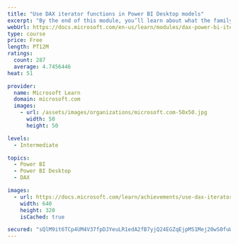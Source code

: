 ```yaml
---
title: "Use DAX iterator functions in Power BI Desktop models"
excerpt: "By the end of this module, you’ll learn about what the family of iterator functions can do and how to use them in your DAX calculations. Calculations will include custom summarizations, ranking, and concatenation."
webUrl: https://docs.microsoft.com/en-us/learn/modules/dax-power-bi-iterator-functions/
type: course
price: Free
length: PT12M
ratings:
  count: 287
  average: 4.7456446
heat: 51

provider:
  name: Microsoft Learn
  domain: microsoft.com
  images:
    - url: /assets/images/organizations/microsoft.com-50x50.jpg
      width: 50
      height: 50

levels:
  - Intermediate

topics:
  - Power BI
  - Power BI Desktop
  - DAX

images:
  - url: https://docs.microsoft.com/learn/achievements/use-dax-iterator-functions-power-bi-desktop-social.png
    width: 640
    height: 320
    isCached: true

secured: "sQlM9it6TCp4UM4V37fpDJYeuLR1edA2fB7yjQ24EGZqEjpMS1Mej20wS0fuWbFtDcvD/C501cgpkQwS9dNgyDLRB411oyWVdJMb7gLP99p0pVHIrYKtwXy2s5JqXTm4KyKMFOsLzLmitUXRidblbX9R0qLcQ9M+aPnQzynwvTWb/eUGWAKE6g5Xx2lVzuzg7D8js2f+H04aGEpLBrXVg1/WWY32NhCBFFCthl7kLfMEn3L/P1OahVHPEcG1zy9yfkKCxevbxoAuQzAk1kF482DRqaoI0AwbvD8a0YwySiYrguNDQVx0XbumOd6AAnF5WKwh22R0alnWWnlN7E+DL5Sn5lsXDfzXzwAx4eUaxSyhKJRn8WelmcZ8ev5gyKT6scZ/mSWCCEUOBHBObIpeqXNuRJMWNPpyTUVA5i8/t98=;8uA9cT26tgNYNIQn8T+nUw=="
---
```


